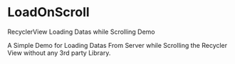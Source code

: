 # LoadOnScroll
RecyclerView Loading Datas while Scrolling Demo

A Simple Demo for Loading Datas From Server while Scrolling the Recycler View without any 3rd party Library.
